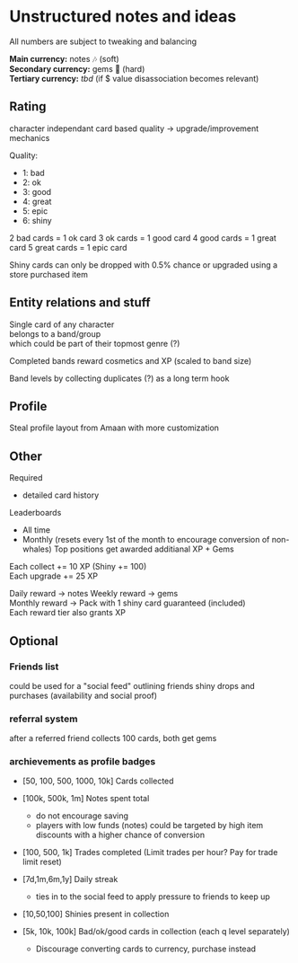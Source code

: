 # Unstructured notes and ideas
All numbers are subject to tweaking and balancing

**Main currency:** notes 🎶 (soft)  
**Secondary currency:** gems 💎 (hard)  
**Tertiary currency:** _tbd_   (if $ value disassociation becomes relevant)

## Rating
character independant
card based quality
-> upgrade/improvement mechanics

Quality: 
- 1: bad
- 2: ok
- 3: good
- 4: great
- 5: epic
- 6: shiny

2 bad cards = 1 ok card
3 ok cards = 1 good card
4 good cards = 1 great card
5 great cards = 1 epic card

Shiny cards can only be dropped with 0.5% chance or upgraded using a store purchased item

## Entity relations and stuff
Single card of any character  
belongs to a band/group  
which could be part of their topmost genre (?)  

Completed bands reward cosmetics and XP (scaled to band size)

Band levels by collecting duplicates (?) as a long term hook

## Profile
Steal profile layout from Amaan
with more customization

## Other
Required
- detailed card history

Leaderboards
 - All time
 - Monthly (resets every 1st of the month to encourage conversion of non-whales)
Top positions get awarded additianal XP + Gems

Each collect += 10 XP (Shiny += 100)  
Each upgrade += 25 XP


Daily reward -> notes
Weekly reward -> gems  
Monthly reward -> Pack with 1 shiny card guaranteed (included)  
Each reward tier also grants XP

## Optional  
### Friends list  
could be used for a "social feed" outlining friends shiny drops and purchases (availability and social proof)

### referral system 
after a referred friend collects 100 cards, both get gems

### archievements as profile badges  
- [50, 100, 500, 1000, 10k] Cards collected  
- [100k, 500k, 1m] Notes spent total  
   - do not encourage saving
   - players with low funds (notes) could be targeted by high item discounts with a higher chance of conversion   

- [100, 500, 1k] Trades completed (Limit trades per hour? Pay for trade limit reset)

- [7d,1m,6m,1y] Daily streak
   - ties in to the social feed to apply pressure to friends to keep up

- [10,50,100] Shinies present in collection
- [5k, 10k, 100k] Bad/ok/good cards in collection (each q level separately)
   - Discourage converting cards to currency, purchase instead

